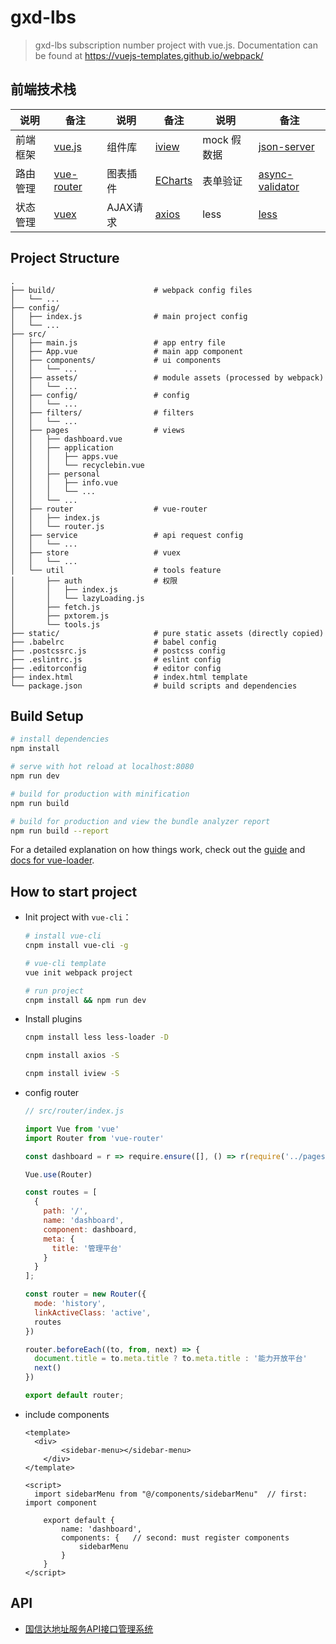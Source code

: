 # gxd-lbs

> gxd-lbs subscription number project with vue.js. Documentation can be found at <https://vuejs-templates.github.io/webpack/>



## 前端技术栈

| 说明     | 备注                                    | 说明     | 备注                                    | 说明        | 备注                                                         |
| -------- | --------------------------------------- | -------- | --------------------------------------- | ----------- | ------------------------------------------------------------ |
| 前端框架 | [vue.js](https://cn.vuejs.org/)         | 组件库   | [iview](https://www.iviewui.com/)       | mock 假数据 | [json-server](https://github.com/typicode/json-server)       |
| 路由管理 | [vue-router](https://router.vuejs.org/) | 图表插件 | [ECharts](http://echarts.baidu.com/)    | 表单验证    | [ async-validator](https://github.com/yiminghe/async-validator) |
| 状态管理 | [vuex](https://vuex.vuejs.org/)         | AJAX请求 | [axios](https://github.com/axios/axios) | less        | [less](http://lesscss.cn/)                                   |



## Project Structure

```
.
├── build/                      # webpack config files
│   └── ...
├── config/
│   ├── index.js                # main project config
│   └── ...
├── src/
│   ├── main.js                 # app entry file
│   ├── App.vue                 # main app component
│   ├── components/             # ui components
│   │   └── ...
│   ├── assets/                 # module assets (processed by webpack)
│   │   └── ...
│   ├── config/                 # config
│   │   └── ...
│   ├── filters/                # filters
│   │   └── ...
│   ├── pages                   # views
│   │   ├── dashboard.vue
│   │   ├── application
│   │   │   ├── apps.vue
│   │   │   └── recyclebin.vue
│   │   ├── personal
│   │   │   ├── info.vue
│   │   │   └── ...
│   │   └── ...
│   ├── router                  # vue-router
│   │   ├── index.js
│   │   └── router.js
│   ├── service                 # api request config
│   │   └── ...
│   ├── store                   # vuex
│   │   └── ...
│   └── util                    # tools feature
│       ├── auth                # 权限
│       │   ├── index.js
│       │   └── lazyLoading.js
│       ├── fetch.js
│       ├── pxtorem.js
│       └── tools.js
├── static/                     # pure static assets (directly copied)
├── .babelrc                    # babel config
├── .postcssrc.js               # postcss config
├── .eslintrc.js                # eslint config
├── .editorconfig               # editor config
├── index.html                  # index.html template
└── package.json                # build scripts and dependencies
```



## Build Setup

``` bash
# install dependencies
npm install

# serve with hot reload at localhost:8080
npm run dev

# build for production with minification
npm run build

# build for production and view the bundle analyzer report
npm run build --report
```

For a detailed explanation on how things work, check out the [guide](http://vuejs-templates.github.io/webpack/) and [docs for vue-loader](http://vuejs.github.io/vue-loader).



## How to start project

* Init project with `vue-cli`：

  ```bash
  # install vue-cli
  cnpm install vue-cli -g
  
  # vue-cli template
  vue init webpack project
  
  # run project
  cnpm install && npm run dev
  ```

* Install plugins

  ```bash
  cnpm install less less-loader -D
  
  cnpm install axios -S
  
  cnpm install iview -S
  ```



* config router

  ```javascript
  // src/router/index.js
  
  import Vue from 'vue'
  import Router from 'vue-router'
  
  const dashboard = r => require.ensure([], () => r(require('../pages/dashboard/index')), 'dashboard')
  
  Vue.use(Router)
  
  const routes = [
    {
      path: '/',
      name: 'dashboard',
      component: dashboard,
      meta: {
        title: '管理平台'
      }
    }
  ];
  
  const router = new Router({
    mode: 'history',
    linkActiveClass: 'active',
    routes
  })
  
  router.beforeEach((to, from, next) => {
    document.title = to.meta.title ? to.meta.title : '能力开放平台'
    next()
  })
  
  export default router;
  ```

* include components

  ```vue
  <template>
  	<div>
          <sidebar-menu></sidebar-menu>
      </div>
  </template>
  
  <script>
  	import sidebarMenu from "@/components/sidebarMenu"  // first: import component
      
      export default {
          name: 'dashboard',
          components: {   // second: must register components
              sidebarMenu
          }
      }
  </script>
  ```


## API

* [国信达地址服务API接口管理系统](http://111.40.214.180/api/index.do#/web/article/detail/web/PAGE/WELCOME)

